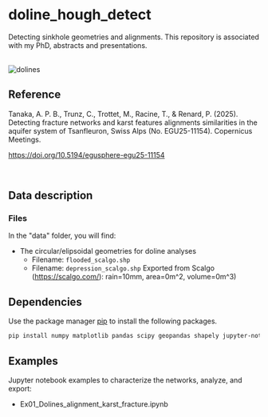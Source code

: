 # doline_hough_detect
Detecting sinkhole geometries and alignments. This repository is associated with my PhD, abstracts and presentations. 

<br>
<img src="./cover/dolines.png" alt="dolines">

<br/>


## Reference
Tanaka, A. P. B., Trunz, C., Trottet, M., Racine, T., & Renard, P. (2025). Detecting fracture networks and karst features alignments similarities in the aquifer system of Tsanfleuron, Swiss Alps (No. EGU25-11154). Copernicus Meetings.

https://doi.org/10.5194/egusphere-egu25-11154

<br/>

## Data description

### Files

In the "data" folder, you will find:

- The circular/elipsoidal geometries for doline analyses
  - Filename: `flooded_scalgo.shp`
  - Filename: `depression_scalgo.shp`
    Exported from Scalgo (https://scalgo.com/): rain=10mm, area=0m^2, volume=0m^3)
 
## Dependencies

Use the package manager [pip](https://pip.pypa.io/en/stable/) to install the following packages.

```bash
pip install numpy matplotlib pandas scipy geopandas shapely jupyter-notebook plotly cv2
```
                
## Examples

Jupyter notebook examples to characterize the networks, analyze, and export:

- Ex01_Dolines_alignment_karst_fracture.ipynb

